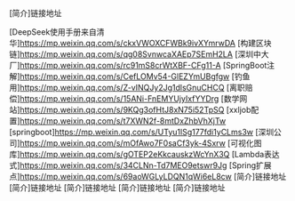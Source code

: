 [简介]链接地址

[DeepSeek使用手册来自清华]https://mp.weixin.qq.com/s/ckxVWOXCFWBk9ivXYmrwDA
[构建区块链]https://mp.weixin.qq.com/s/qg08SvnwcaXAEp7SEmH2LA
[深圳中大厂]https://mp.weixin.qq.com/s/rc91mS8crWtXBF-CFg11-A
[SpringBoot注解]https://mp.weixin.qq.com/s/CefLOMv54-GlEZYmUBgfgw
[钓鱼用]https://mp.weixin.qq.com/s/Z-vINQJy2Jg1dlsGnuCHCQ
[离职赔偿]https://mp.weixin.qq.com/s/15ANi-FnEMYUjyIxfYYDrg
[数学网站]https://mp.weixin.qq.com/s/9KQg3ofHtJ8xN75i52TpSQ
[xxljob配置]https://mp.weixin.qq.com/s/t7XWN2f-8mtDxZhbVhXjTw
[springboot]https://mp.weixin.qq.com/s/UTyu1lSg177fdi1yCLms3w
[深圳公司]https://mp.weixin.qq.com/s/mOfAwo7F0saCf3yk-4Sxrw
[可视化图库]https://mp.weixin.qq.com/s/gOTEP2eKkcauskzWcYnX3Q
[Lambda表达式]https://mp.weixin.qq.com/s/34CLNn-Td7MEO9etswr9Jg
[Spring扩展点]https://mp.weixin.qq.com/s/69aoWGLyLDQN1qWi6eL8cw
[简介]链接地址
[简介]链接地址
[简介]链接地址
[简介]链接地址
[简介]链接地址